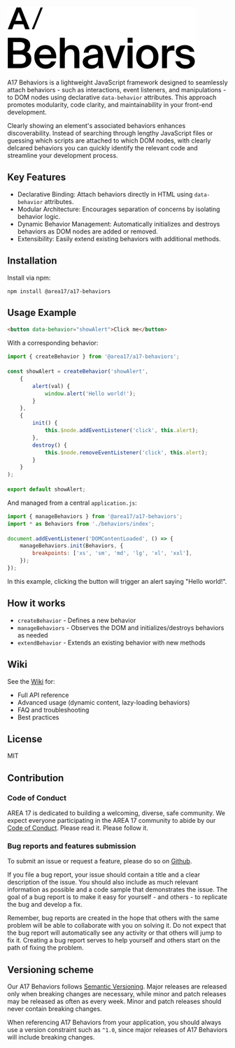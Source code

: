 ![Alt text](logo.png?raw=true "A17 Behaviors")

A17 Behaviors is a lightweight JavaScript framework designed to seamlessly attach behaviors - such as interactions, event listeners, and manipulations - to DOM nodes using declarative `data-behavior` attributes. This approach promotes modularity, code clarity, and maintainability in your front-end development.

Clearly showing an element's associated behaviors enhances discoverability. Instead of searching through lengthy JavaScript files or guessing which scripts are attached to which DOM nodes, with clearly delcared behaviors you can quickly identify the relevant code and streamline your development process.

## Key Features

- Declarative Binding: Attach behaviors directly in HTML using `data-behavior` attributes.
- Modular Architecture: Encourages separation of concerns by isolating behavior logic.
- Dynamic Behavior Management: Automatically initializes and destroys behaviors as DOM nodes are added or removed.
- Extensibility: Easily extend existing behaviors with additional methods.

## Installation

Install via npm:

```shell
npm install @area17/a17-behaviors
```

## Usage Example

```HTML
<button data-behavior="showAlert">Click me</button>
```

With a corresponding behavior:

```JavaScript
import { createBehavior } from '@area17/a17-behaviors';

const showAlert = createBehavior('showAlert',
    {
        alert(val) {
            window.alert('Hello world!');
        }
    },
    {
        init() {
            this.$node.addEventListener('click', this.alert);
        },
        destroy() {
            this.$node.removeEventListener('click', this.alert);
        }
    }
);

export default showAlert;
```

And managed from a central `application.js`:

```JavaScript
import { manageBehaviors } from '@area17/a17-behaviors';
import * as Behaviors from './behaviors/index';

document.addEventListener('DOMContentLoaded', () => {
    manageBehaviors.init(Behaviors, {
        breakpoints: ['xs', 'sm', 'md', 'lg', 'xl', 'xxl'],
    });
});
```

In this example, clicking the button will trigger an alert saying "Hello world!".

## How it works

- `createBehavior` - Defines a new behavior
- `manageBehaviors` - Observes the DOM and initializes/destroys behaviors as needed
- `extendBehavior` - Extends an existing behavior with new methods

## Wiki

See the [Wiki](https://github.com/area17/a17-behaviors/wiki) for:

- Full API reference
- Advanced usage (dynamic content, lazy-loading behaviors)
- FAQ and troubleshooting
- Best practices

## License

MIT

## Contribution

### Code of Conduct

AREA 17 is dedicated to building a welcoming, diverse, safe community. We expect everyone participating in the AREA 17 community to abide by our [Code of Conduct](CODE_OF_CONDUCT.md). Please read it. Please follow it.

### Bug reports and features submission

To submit an issue or request a feature, please do so on [Github](https://github.com/area17/a17-behaviors/issues).

If you file a bug report, your issue should contain a title and a clear description of the issue. You should also include as much relevant information as possible and a code sample that demonstrates the issue. The goal of a bug report is to make it easy for yourself - and others - to replicate the bug and develop a fix.

Remember, bug reports are created in the hope that others with the same problem will be able to collaborate with you on solving it. Do not expect that the bug report will automatically see any activity or that others will jump to fix it. Creating a bug report serves to help yourself and others start on the path of fixing the problem.

## Versioning scheme

Our A17 Behaviors follows [Semantic Versioning](https://semver.org/). Major releases are released only when breaking changes are necessary, while minor and patch releases may be released as often as every week. Minor and patch releases should never contain breaking changes.

When referencing A17 Behaviors from your application, you should always use a version constraint such as `^1.0`, since major releases of A17 Behaviors will include breaking changes.

